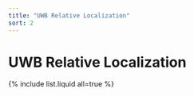 ```yaml
---
title: "UWB Relative Localization"
sort: 2
---
```


# UWB Relative Localization

{% include list.liquid all=true %}
